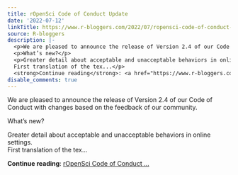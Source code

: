 ```yaml
---
title: rOpenSci Code of Conduct Update
date: '2022-07-12'
linkTitle: https://www.r-bloggers.com/2022/07/ropensci-code-of-conduct-update/
source: R-bloggers
description: |-
  <p>We are pleased to announce the release of Version 2.4 of our Code of Conduct with changes based on the feedback of our community.</p>
  <p>What’s new?</p>
  <p>Greater detail about acceptable and unacceptable behaviors in online settings.<br />
  First translation of the tex...</p>
  <strong>Continue reading</strong>: <a href="https://www.r-bloggers.com/2022/07/ropensci-code-of-conduct-update/">rOpenSci Code of Conduct ...
disable_comments: true
---
```

<p>We are pleased to announce the release of Version 2.4 of our Code of Conduct with changes based on the feedback of our community.</p>
<p>What’s new?</p>
<p>Greater detail about acceptable and unacceptable behaviors in online settings.<br />
First translation of the tex...</p>
<strong>Continue reading</strong>: <a href="https://www.r-bloggers.com/2022/07/ropensci-code-of-conduct-update/">rOpenSci Code of Conduct ...